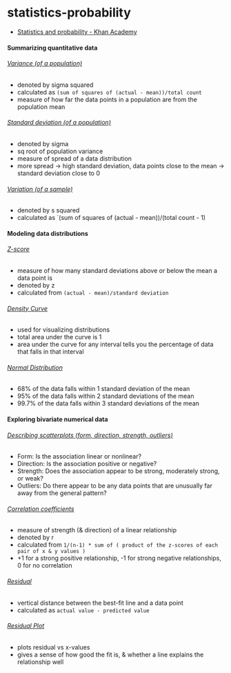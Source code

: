 # statistics-probability

- [Statistics and probability - Khan Academy](https://www.khanacademy.org/math/statistics-probability)

#### Summarizing quantitative data

###### [Variance (of a population)](https://www.khanacademy.org/math/statistics-probability/summarizing-quantitative-data/variance-standard-deviation-population/v/variance-of-a-population)

- denoted by sigma squared
- calculated as `(sum of squares of (actual - mean))/total count` 
- measure of how far the data points in a population are from the population mean

###### [Standard deviation (of a population)](https://www.khanacademy.org/math/statistics-probability/summarizing-quantitative-data/variance-standard-deviation-population/v/population-standard-deviation)

- denoted by sigma 
- sq root of population variance
- measure of spread of a data distribution
- more spread -> high standard deviation, data points close to the mean -> standard deviation close to 0

###### [Variation (of a sample)](https://www.khanacademy.org/math/statistics-probability/summarizing-quantitative-data/variance-standard-deviation-sample/v/sample-variance)

- denoted by s squared
- calculated as `(sum of squares of (actual - mean))/(total count - 1)

#### Modeling data distributions

###### [Z-score](https://www.khanacademy.org/math/statistics-probability/modeling-distributions-of-data/z-scores/a/z-scores-review)

- measure of how many standard deviations above or below the mean a data point is
- denoted by z
- calculated from `(actual - mean)/standard deviation`  

###### [Density Curve](https://www.khanacademy.org/math/statistics-probability/modeling-distributions-of-data/density-curve/v/density-curves)

- used for visualizing distributions
- total area under the curve is 1
- area under the curve for any interval tells you the percentage of data that falls in that interval

###### [Normal Distribution](https://www.khanacademy.org/math/statistics-probability/modeling-distributions-of-data/normal-distribution-calculation/a/basic-normal-calculations)

- 68% of the data falls within 1 standard deviation of the mean
- 95% of the data falls within 2 standard deviations of the mean
- 99.7% of the data falls within 3 standard deviations of the mean

#### Exploring bivariate numerical data

###### [Describing scatterplots (form, direction, strength, outliers)](https://www.khanacademy.org/math/statistics-probability/describing-relationships-quantitative-data/introduction-to-scatterplots/a/describing-scatterplots-form-direction-strength-outliers)

- Form: Is the association linear or nonlinear?
- Direction: Is the association positive or negative?
- Strength: Does the association appear to be strong, moderately strong, or weak?
- Outliers: Do there appear to be any data points that are unusually far away from the general pattern?

###### [Correlation coefficients](https://www.khanacademy.org/math/statistics-probability/describing-relationships-quantitative-data/scatterplots-and-correlation/a/correlation-coefficient-review)

- measure of strength (& direction) of a linear relationship
- denoted by r
- calculated from `1/(n-1) * sum of ( product of the z-scores of each pair of x & y values )`
- +1 for a strong positive relationship, -1 for strong negative relationships, 0 for no correlation

###### [Residual](https://www.khanacademy.org/math/statistics-probability/describing-relationships-quantitative-data/regression-library/a/introduction-to-residuals)

- vertical distance between the best-fit line and a data point
- calculated as `actual value - predicted value`

###### [Residual Plot](https://www.khanacademy.org/math/statistics-probability/describing-relationships-quantitative-data/assessing-the-fit-in-least-squares-regression/v/residual-plots)

- plots residual vs x-values
- gives a sense of how good the fit is, & whether a line explains the relationship well




